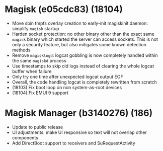 # Magisk (e05cdc83) (18104)
- Move sbin tmpfs overlay creation to early-init magiskinit daemon: simplify `magisk` startup
- Harden socket protection: no other binary other than the exact same `magisk` binary which started the server can access sockets. This is not only a security feature, but also mitigates some known detection methods
- Remove `magisklogd`: logcat gobbling is now completely handled within the same `magiskd` process
- Use timestamps to skip old logs instead of clearing the whole logcat buffer when failure
- Only try one time after unexpected logcat output EOF
- Overall, the code handling logcat is completely rewritten from scratch
- (18103) Fix boot loop on non system-as-root devices
- (18104) Fix EMUI 9 support

# Magisk Manager (b3140276) (186)
- Update to public release
- UI adjustments: make UI responsive so text will not overlap other components
- Add DirectBoot support to receivers and SuRequestActivity
